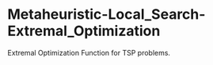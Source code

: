 # Metaheuristic-Local_Search-Extremal_Optimization
Extremal Optimization Function for TSP problems.
